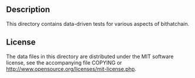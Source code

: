 Description
------------

This directory contains data-driven tests for various aspects of bithatchain.

License
--------

The data files in this directory are distributed under the MIT software
license, see the accompanying file COPYING or
http://www.opensource.org/licenses/mit-license.php.

